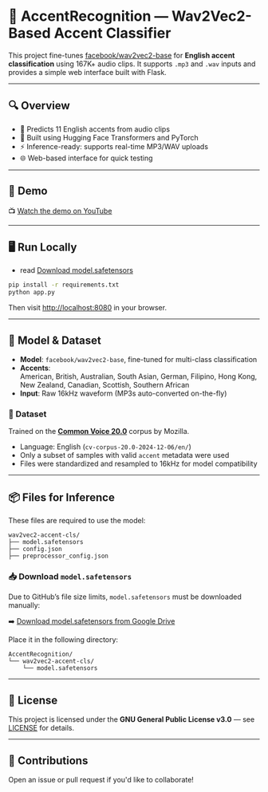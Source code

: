 # 🧠 AccentRecognition — Wav2Vec2-Based Accent Classifier

This project fine-tunes [facebook/wav2vec2-base](https://huggingface.co/facebook/wav2vec2-base) for **English accent classification** using 167K+ audio clips. It supports `.mp3` and `.wav` inputs and provides a simple web interface built with Flask.

---

## 🔍 Overview

- 🎤 Predicts 11 English accents from audio clips  
- 🧠 Built using Hugging Face Transformers and PyTorch  
- ⚡ Inference-ready: supports real-time MP3/WAV uploads  
- 🌐 Web-based interface for quick testing

---

## 🎥 Demo

📺 [Watch the demo on YouTube](https://www.youtube.com/watch?v=Nxomklotd_Y)

---

## 🖥️ Run Locally

- read [Download model.safetensors](#-download-modelsafetensors)
```bash
pip install -r requirements.txt
python app.py
```

Then visit [http://localhost:8080](http://localhost:8080) in your browser.

---

## 🧠 Model & Dataset

- **Model**: `facebook/wav2vec2-base`, fine-tuned for multi-class classification
- **Accents**:  
  American, British, Australian, South Asian, German, Filipino, Hong Kong, New Zealand, Canadian, Scottish, Southern African
- **Input**: Raw 16kHz waveform (MP3s auto-converted on-the-fly)

### 📂 Dataset

Trained on the [**Common Voice 20.0**](https://commonvoice.mozilla.org/en/datasets) corpus by Mozilla.  
- Language: English (`cv-corpus-20.0-2024-12-06/en/`)
- Only a subset of samples with valid `accent` metadata were used
- Files were standardized and resampled to 16kHz for model compatibility

---

## 📦 Files for Inference

These files are required to use the model:

```
wav2vec2-accent-cls/
├── model.safetensors
├── config.json
├── preprocessor_config.json
```

### 📥 Download `model.safetensors`

Due to GitHub’s file size limits, `model.safetensors` must be downloaded manually:

➡️ [Download model.safetensors from Google Drive](https://drive.google.com/file/d/1PQ5pVVh2T7_CaDFntOQOLJWmp7ecOnPl/view?usp=drive_link)

Place it in the following directory:

```
AccentRecognition/
└── wav2vec2-accent-cls/
    └── model.safetensors
```

---

## 📝 License

This project is licensed under the **GNU General Public License v3.0** — see [LICENSE](LICENSE) for details.

---

## 🤝 Contributions

Open an issue or pull request if you'd like to collaborate!
